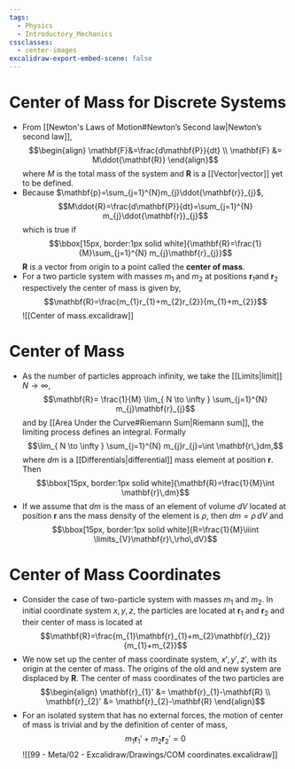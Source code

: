 ```yaml
---
tags:
  - Physics
  - Introductory_Mechanics
cssclasses:
  - center-images
excalidraw-export-embed-scene: false
---
```

# Center of Mass for Discrete Systems
- From [[Newton's Laws of Motion#Newton’s Second law|Newton’s second law]], $$\begin{align}
\mathbf{F}&=\frac{d\mathbf{P}}{dt} \\
\mathbf{F} &= M\ddot{\mathbf{R}}
\end{align}$$where $M$ is the total mass of the system and $\mathbf{R}$ is a [[Vector|vector]] yet to be defined.
- Because $\mathbf{p}=\sum_{j=1}^{N}m_{j}\ddot{\mathbf{r}}_{j}$,$$M\ddot{R}=\frac{d\mathbf{P}}{dt}=\sum_{j=1}^{N} m_{j}\ddot{\mathbf{r}}_{j}$$which is true if$$\bbox[15px, border:1px solid white]{\mathbf{R}=\frac{1}{M}\sum_{j=1}^{N} m_{j}\mathbf{r}_{j}}$$$\mathbf{R}$ is a vector from origin to a point called the **center of mass**.
- For a two particle system with masses $m_{1}$ and $m_{2}$ at positions $\mathbf{r}_{1}$and $\mathbf{r}_{2}$ respectively the center of mass is given by, $$\mathbf{R}=\frac{m_{1}r_{1}+m_{2}r_{2}}{m_{1}+m_{2}}$$![[Center of mass.excalidraw]]  
# Center of Mass
- As the number of particles approach infinity, we take the [[Limits|limit]] $N\to \infty$,$$\mathbf{R}= \frac{1}{M} \lim_{ N \to \infty } \sum_{j=1}^{N} m_{j}\mathbf{r}_{j}$$and by [[Area Under the Curve#Riemann Sum|Riemann sum]], the limiting process defines an integral. Formally $$\lim_{ N \to \infty } \sum_{j=1}^{N} m_{j}r_{j}=\int \mathbf{r\,}dm,$$where $dm$ is a [[Differentials|differential]] mass element at position $\mathbf{r}$. Then $$\bbox[15px, border:1px solid white]{\mathbf{R}=\frac{1}{M}\int \mathbf{r}\,dm}$$
- If we assume that $dm$ is the mass of an element of volume $dV$ located at position $\mathbf{r}$ ans the mass density of the element is $\rho$, then $dm=\rho\,dV$ and $$\bbox[15px, border:1px solid white]{R=\frac{1}{M}\iiint \limits_{V}\mathbf{r}\,\rho\,dV}$$
# Center of Mass Coordinates
- Consider the case of two-particle system with masses $m_{1}$ and $m_{2}$. In initial coordinate system $x,y,z$, the particles are located at $\mathbf{r}_{1}$ and $\mathbf{r}_{2}$  and their center of mass is located  at $$\mathbf{R}=\frac{m_{1}\mathbf{r}_{1}+m_{2}\mathbf{r}_{2}}{m_{1}+m_{2}}$$
- We now set up the center of mass coordinate system, $x',y',z'$, with its origin at the center of mass. The origins of the old and new system are displaced by $\mathbf{R}$. The center of mass coordinates of the two particles are $$\begin{align}
\mathbf{r}_{1}' &= \mathbf{r}_{1}-\mathbf{R} \\
\mathbf{r}_{2}' &= \mathbf{r}_{2}-\mathbf{R}
\end{align}$$
- For an isolated system that has no external forces, the motion of center of mass is trivial and by the definition of center of mass, $$m_{1}\mathbf{r}_{1}'+m_{2}\mathbf{r}_{2}'=0$$![[99 - Meta/02 - Excalidraw/Drawings/COM coordinates.excalidraw]]
